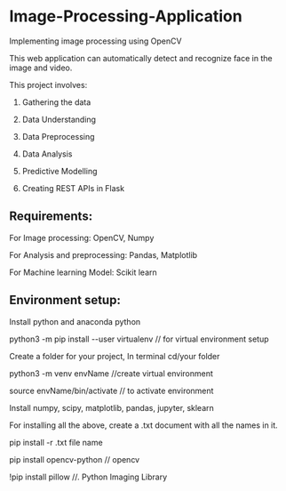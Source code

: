 # Image-Processing-Application
Implementing image processing using OpenCV

This web application can automatically detect and recognize face in the image and video.

This project involves:

1. Gathering the data

2. Data Understanding

3. Data Preprocessing

4. Data Analysis

5. Predictive Modelling

5. Creating REST APIs in Flask

Requirements:
--------------
For Image processing:
  OpenCV, Numpy
  
For Analysis and preprocessing:
  Pandas, Matplotlib
  
For Machine learning Model:
  Scikit learn
  
Environment setup:
-----------------
Install python and anaconda python

python3 -m pip install --user virtualenv // for virtual environment setup

Create a folder for your project, In terminal cd/your folder

python3 -m venv envName  //create virtual environment

source envName/bin/activate // to activate environment

Install numpy, scipy, matplotlib, pandas, jupyter, sklearn

For installing all the above, create a .txt document with all the names in it.

pip install -r .txt file name

pip install opencv-python  // opencv

!pip install pillow //. Python Imaging Library 


  
